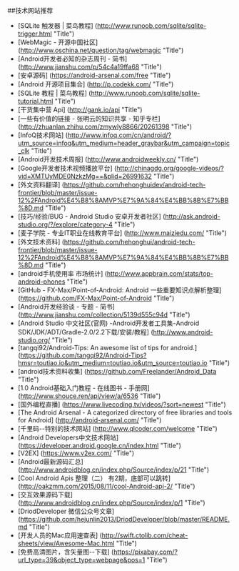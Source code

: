 
##技术网站推荐


* [SQLite 触发器 | 菜鸟教程] (http://www.runoob.com/sqlite/sqlite-trigger.html  "Title")
* [WebMagic - 开源中国社区] (http://www.oschina.net/question/tag/webmagic  "Title")
* [Android开发者必知的杂志周刊 - 简书] (http://www.jianshu.com/p/54c4a19ffa68  "Title")
* [安卓源码] (https://android-arsenal.com/free  "Title")
* [Android 开源项目集合] (http://p.codekk.com/  "Title")
* [SQLite 教程 | 菜鸟教程] (http://www.runoob.com/sqlite/sqlite-tutorial.html  "Title")
* [干货集中营 Api] (http://gank.io/api  "Title")
* [一些有价值的链接 - 张明云的知识共享 - 知乎专栏] (http://zhuanlan.zhihu.com/zmywly8866/20261398  "Title")
* [InfoQ技术网站] (http://www.infoq.com/cn/android/?utm_source=infoq&utm_medium=header_graybar&utm_campaign=topic_clk  "Title")
* [Android开发技术周报] (http://www.androidweekly.cn/  "Title")
* [Google开发者技术视频播放平台] (http://chinagdg.org/google-videos/?vid=XMTUyMDE0NzkzMg==&plid=26991632 "Title")
* [外文资料翻译] (https://github.com/hehonghuidev/android-tech-frontier/blob/master/issue-12%2FAndroid%E4%B8%8AMVP%E7%9A%84%E4%BB%8B%E7%BB%8D.md "Title")
* [技巧/经验/BUG - Android Studio 安卓开发者社区] (http://ask.android-studio.org/?/explore/category-4 "Title")
* [麦子学院 - 专业IT职业在线教育平台] (http://www.maiziedu.com/ "Title")
* [外文技术资料] (https://github.com/hehonghui/android-tech-frontier/blob/master/issue-12%2FAndroid%E4%B8%8AMVP%E7%9A%84%E4%BB%8B%E7%BB%8D.md "Title")
* [android手机使用率 市场统计] (http://www.appbrain.com/stats/top-android-phones "Title")
* [GitHub - FX-Max/Point-of-Android: Android 一些重要知识点解析整理] (https://github.com/FX-Max/Point-of-Android "Title")
* [Android开发经验谈 - 专题 - 简书] (http://www.jianshu.com/collection/5139d555c94d "Title")
* [Android Studio 中文社区(官网) -Android开发者工具集-Android SDK/JDK/ADT/Gradle-2.0/2.2下载/安装/教程] (http://www.android-studio.org/ "Title")
* [tangqi92/Android-Tips: An awesome list of tips for android.] (https://github.com/tangqi92/Android-Tips?hmsr=toutiao.io&utm_medium=toutiao.io&utm_source=toutiao.io "Title")
* [android技术资料收集] (https://github.com/Freelander/Android_Data "Title")
* [1.0 Android基础入门教程 - 在线图书 - 手册网] (http://www.shouce.ren/api/view/a/6536 "Title")
* [国外编程直播] (https://www.livecoding.tv/videos/?sort=newest "Title")
* [The Android Arsenal - A categorized directory of free libraries and tools for Android] (http://android-arsenal.com/ "Title")
* [千里码--特别的技术网站] (http://www.qlcoder.com/welcome "Title")
* [Android Developers中文技术网站] (https://developer.android.google.cn/index.html "Title")
* [V2EX] (https://www.v2ex.com/ "Title")
* [Android最新源码汇总] (http://www.androidblog.cn/index.php/Source/index/p/21 "Title")
* [Cool Android Apis 整理（二） 有2期，底部可以跳转] (http://oakzmm.com/2015/08/11/cool-Android-api-2/  "Title")
* [交互效果源码下载] (http://www.androidblog.cn/index.php/Source/index/p/1  "Title")
* [DriodDeveloper 微信公众号文章] (https://github.com/hejunlin2013/DriodDeveloper/blob/master/README.md  "Title")
* [开发人员的Mac应用速查表] (http://swift.ctolib.com/cheat-sheets/view/Awesome-Mac.html  "Title")
* [免费高清图片，含矢量图--下载] (https://pixabay.com/?url_type=39&object_type=webpage&pos=1  "Title")



